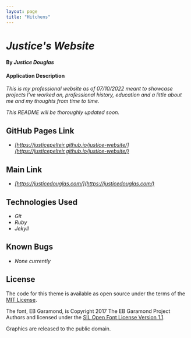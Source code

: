 ```yaml
---
layout: page
title: "Hitchens"
---
```


# _Justice's Website_

#### By _Justice Douglas_

#### Application Description

_This is my professional website as of 07/10/2022 meant to showcase projects I've worked on, professional history, education and a little about me and my thoughts from time to time._

_This README will be thoroughly updated soon._

## GitHub Pages Link

* _[https://justicepelteir.github.io/justice-website/](https://justicepelteir.github.io/justice-website/)_

## Main Link

* _[https://justicedouglas.com/](https://justicedouglas.com/)_

## Technologies Used

* _Git_
* _Ruby_
* _Jekyll_

## Known Bugs

* _None currently_

## License

The code for this theme is available as open source under the terms of the [MIT License](https://opensource.org/licenses/MIT).

The font, EB Garamond, is Copyright 2017 The EB Garamond Project Authors and licensed under the [SIL Open Font License Version 1.1](https://github.com/patdryburgh/hitchens/blob/master/assets/fonts/OFL.txt).

Graphics are released to the public domain.